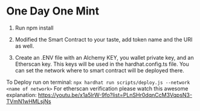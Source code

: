 # One Day One Mint

1. Run npm install

2. Modified the Smart Contract to your taste, add token name and the URI as well.

3. Create an .ENV file with an Alchemy KEY, you wallet private key, and an Etherscan key. This keys will be used in the hardhat.config.ts file. You can set the network where to smart contract will be deployed there.

To Deploy run on terminal: `npx hardhat run scripts/deploy.js --network <name of network>`
For etherscan verification please watch this awesome explanation: https://youtu.be/x1a5lrW-9fo?list=PLnSHr0dqnCcM3VqpsN3-TVmN1wHMLsjNs
